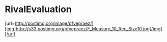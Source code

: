 # RivalEvaluation
[url=http://postimg.org/image/pfvepraez/][img]http://s33.postimg.org/pfvepraez/F_Measure_10_Rec_Size10.jpg[/img][/url]
